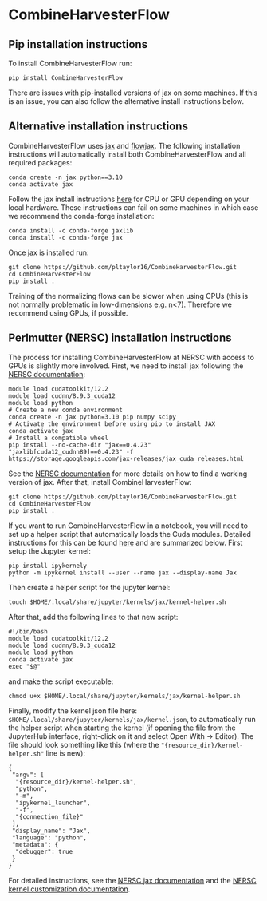 # CombineHarvesterFlow

## Pip installation instructions

To install CombineHarvesterFlow run:

    pip install CombineHarvesterFlow

There are issues with pip-installed versions of jax on some machines. If this is an issue, you can also follow the alternative install instructions below.

## Alternative installation instructions

CombineHarvesterFlow uses [jax](https://github.com/google/jax) and [flowjax](https://github.com/danielward27/flowjax). The following installation instructions will automatically install both CombineHarvesterFlow and all required packages:

    conda create -n jax python==3.10
    conda activate jax

Follow the jax install instructions [here](https://jax.readthedocs.io/en/latest/installation.html) for CPU or GPU depending on your local hardware. These instructions can fail on some machines in which case we recommend the conda-forge installation:
    
    conda install -c conda-forge jaxlib
    conda install -c conda-forge jax
 
Once jax is installed run: 

    git clone https://github.com/pltaylor16/CombineHarvesterFlow.git
    cd CombineHarvesterFlow
    pip install .

Training of the normalizing flows can be slower when using CPUs (this is not normally problematic in low-dimensions e.g. n<7). Therefore we recommend using GPUs, if possible.

## Perlmutter (NERSC) installation instructions

The process for installing CombineHarvesterFlow at NERSC with access to GPUs is slightly more involved. First, we need to install jax following the [NERSC documentation](https://docs.nersc.gov/development/languages/python/using-python-perlmutter/#jax):

    module load cudatoolkit/12.2
    module load cudnn/8.9.3_cuda12
    module load python
    # Create a new conda environment
    conda create -n jax python=3.10 pip numpy scipy
    # Activate the environment before using pip to install JAX
    conda activate jax
    # Install a compatible wheel
    pip install --no-cache-dir "jax==0.4.23" "jaxlib[cuda12_cudnn89]==0.4.23" -f https://storage.googleapis.com/jax-releases/jax_cuda_releases.html

See the [NERSC documentation](https://docs.nersc.gov/development/languages/python/using-python-perlmutter/#jax) for more details on how to find a working version of jax. After that, install CombineHarvesterFlow:
    
    git clone https://github.com/pltaylor16/CombineHarvesterFlow.git
    cd CombineHarvesterFlow
    pip install .

If you want to run CombineHarvesterFlow in a notebook, you will need to set up a helper script that automatically loads the Cuda modules. Detailed instructions for this can be found [here](https://docs.nersc.gov/services/jupyter/how-to-guides/#how-to-customize-a-kernel-with-a-helper-shell-script) and are summarized below. First setup the Jupyter kernel:

    pip install ipykernely
    python -m ipykernel install --user --name jax --display-name Jax

Then create a helper script for the jupyter kernel:

    touch $HOME/.local/share/jupyter/kernels/jax/kernel-helper.sh

After that, add the following lines to that new script:

    #!/bin/bash
    module load cudatoolkit/12.2
    module load cudnn/8.9.3_cuda12
    module load python
    conda activate jax
    exec "$@"

and make the script executable:

    chmod u+x $HOME/.local/share/jupyter/kernels/jax/kernel-helper.sh

Finally, modify the kernel json file here: `$HOME/.local/share/jupyter/kernels/jax/kernel.json`, to automatically run the helper script when starting the kernel (if opening the file from the JupyterHub interface, right-click on it and select Open With -> Editor). The file should look something like this (where the `"{resource_dir}/kernel-helper.sh"` line is new):

    {
     "argv": [
      "{resource_dir}/kernel-helper.sh",
      "python",
      "-m",
      "ipykernel_launcher",
      "-f",
      "{connection_file}"
     ],
     "display_name": "Jax",
     "language": "python",
     "metadata": {
      "debugger": true
     }
    }

For detailed instructions, see the [NERSC jax documentation](https://docs.nersc.gov/development/languages/python/using-python-perlmutter/#jax) and the [NERSC kernel customization documentation](https://docs.nersc.gov/services/jupyter/how-to-guides/#how-to-customize-a-kernel-with-a-helper-shell-script).
